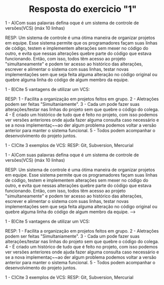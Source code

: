 
<h1 align = "center">
    Resposta do exercicio "1"
</h1>

1 - A)Com suas palavras defina oque é um sistema de controle de versões(VCS) (máx 10 linhas)

RESP: Um sistema de controle é uma ótima maneira de organizar projetos em equipe. Esse sistema permite que os programadores façam suas linhas de código, testem e implementem alterações sem mexer no código do outro, e evita que nessas alterações quebre parte do código que estava funcionando. Então, com isso, todos têm acesso ao projeto "simultaneamente" e podem ter acesso ao histórico das alterações, escrever e alimentar o sistema com suas linhas, testar novas implementações sem que seja feita alguma alteração no código original ou quebre alguma linha do código de algum membro da equipe. 

 1 - B)Cite 5 vantagens de utilizar um VCS:

RESP: 1 - Facilita a organização em projetos feitos em grupo.
    2 - Aletrações podem ser feitas "Simultaniamente".
    3 - Cada um pode fazer suas alterações/testar nas linhas do projeto sem que quebre o código do colega.
    4 - É criado um histórico de tudo que é feito no projeto, com isso podemos ver versões anteriores onde ajuda fazer alguma consulta caso necessário e se a nova implementaç~~ao der algum problema podemos voltar a versão anterior para manter o sistema funcional.
    5 - Todos podem acompanhar o desenvolvimento do projeto juntos.


 1 - C)Cite 3 exemplos de VCS: 
RESP: Git, Subversion, Mercurial 


 1 - A)Com suas palavras defina oque é um sistema de controle de versões(VCS) (máx 10 linhas)

RESP: Um sistema de controle é uma ótima maneira de organizar projetos em equipe. Esse sistema permite que os programadores façam suas linhas de código, testem e implementem alterações sem mexer no código do outro, e evita que nessas alterações quebre parte do código que estava funcionando. Então, com isso, todos têm acesso ao projeto "simultaneamente" e podem ter acesso ao histórico das alterações, escrever e alimentar o sistema com suas linhas, testar novas implementações sem que seja feita alguma alteração no código original ou quebre alguma linha do código de algum membro da equipe. -->

1 - B)Cite 5 vantagens de utilizar um VCS:

RESP: 1 - Facilita a organização em projetos feitos em grupo.
    2 - Aletrações podem ser feitas "Simultaniamente".
    3 - Cada um pode fazer suas alterações/testar nas linhas do projeto sem que quebre o código do colega.
    4 - É criado um histórico de tudo que é feito no projeto, com isso podemos ver versões anteriores onde ajuda fazer alguma consulta caso necessário e se a nova implementaç~~ao der algum problema podemos voltar a versão anterior para manter o sistema funcional.
    5 - Todos podem acompanhar o desenvolvimento do projeto juntos. 


 1 - C)Cite 3 exemplos de VCS: 
RESP: Git, Subversion, Mercurial 

